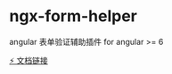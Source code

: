 # ngx-form-helper
angular 表单验证辅助插件 for angular >= 6

[⚡ 文档链接️](https://stackblitz.com/edit/ngx-form-helper-demo)